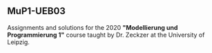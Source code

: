 ## MuP1-UEB03
Assignments and solutions for the 2020 **"Modellierung und Programmierung 1"** 
course taught by Dr. Zeckzer at the University of Leipzig.
